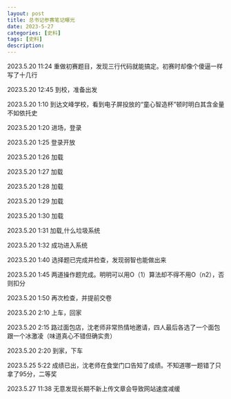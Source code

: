 ```yaml
---
layout: post
title: 总书记参赛笔记曝光
date: 2023-5-27
categories: [史料]
tags: [史料]
description: 
---
```

2023.5.20 11:24 重做初赛题目，发现三行代码就能搞定。初赛时却像个傻逼一样写了十几行

2023.5.20 12:45 到校，准备出发

2023.5.20 1:10 到达文峰学校，看到电子屏投放的“童心智造杯”顿时明白其含金量不如依托史

2023.5.20 1:20 进场，登录

2023.5.20 1:25 登录开放

2023.5.20 1:26 加载

2023.5.20 1:27 加载

2023.5.20 1:28 加载

2023.5.20 1:29 加载

2023.5.20 1:30 加载

2023.5.20 1:31 加载,什么垃圾系统

2023.5.20 1:32 成功进入系统

2023.5.20 1:40 选择题已完成并检查，发现弱智也能做出来

2023.5.20 1:45 两道操作题完成。明明可以用O（1）算法却不得不用O（n2），否则扣分

2023.5.20 1:50 再次检查，并提前交卷

2023.5.20 2:10 上车，回家

2023.5.20 2:15 路过面包店，沈老师非常热情地邀请，四人最后各选了一个面包跟一个冰激凌（味道真心不错但确实贵）

2023.5.20 2:20 到家，下车

2023.5.25 5:22 成绩已出，沈老师在食堂门口告知了成绩。不知道哪一题错了只拿了95分，二等奖

2023.5.27 11:38 无意发现长期不新上传文章会导致网站速度减缓
